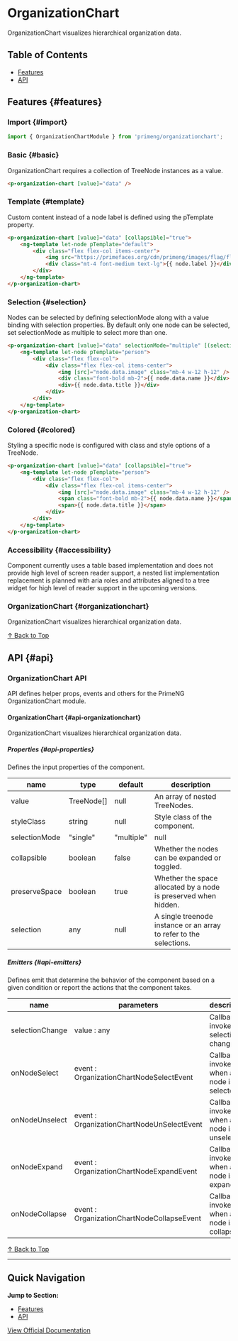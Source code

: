 # OrganizationChart

OrganizationChart visualizes hierarchical organization data.

## Table of Contents

- [Features](#features)
- [API](#api)

## Features {#features}

### Import {#import}

```typescript
import { OrganizationChartModule } from 'primeng/organizationchart';
```

### Basic {#basic}

OrganizationChart requires a collection of TreeNode instances as a value.

```html
<p-organization-chart [value]="data" />
```

### Template {#template}

Custom content instead of a node label is defined using the pTemplate property.

```html
<p-organization-chart [value]="data" [collapsible]="true">
    <ng-template let-node pTemplate="default">
        <div class="flex flex-col items-center">
            <img src="https://primefaces.org/cdn/primeng/images/flag/flag_placeholder.png" [alt]="node.label" [class]="'flag' + ' flag-' + node.data" width="32" />
            <div class="mt-4 font-medium text-lg">{{ node.label }}</div>
        </div>
    </ng-template>
</p-organization-chart>
```

### Selection {#selection}

Nodes can be selected by defining selectionMode along with a value binding with selection properties. By default only one node can be selected, set selectionMode as multiple to select more than one.

```html
<p-organization-chart [value]="data" selectionMode="multiple" [(selection)]="selectedNodes" [collapsible]="true">
    <ng-template let-node pTemplate="person">
        <div class="flex flex-col">
            <div class="flex flex-col items-center">
                <img [src]="node.data.image" class="mb-4 w-12 h-12" />
                <div class="font-bold mb-2">{{ node.data.name }}</div>
                <div>{{ node.data.title }}</div>
            </div>
        </div>
    </ng-template>
</p-organization-chart>
```

### Colored {#colored}

Styling a specific node is configured with class and style options of a TreeNode.

```html
<p-organization-chart [value]="data" [collapsible]="true">
    <ng-template let-node pTemplate="person">
        <div class="flex flex-col">
            <div class="flex flex-col items-center">
                <img [src]="node.data.image" class="mb-4 w-12 h-12" />
                <span class="font-bold mb-2">{{ node.data.name }}</span>
                <span>{{ node.data.title }}</span>
            </div>
        </div>
    </ng-template>
</p-organization-chart>
```

### Accessibility {#accessibility}

Component currently uses a table based implementation and does not provide high level of screen reader support, a nested list implementation replacement is planned with aria roles and attributes aligned to a tree widget for high level of reader support in the upcoming versions.

### OrganizationChart {#organizationchart}

OrganizationChart visualizes hierarchical organization data.

[↑ Back to Top](#table-of-contents)

## API {#api}

### OrganizationChart API

API defines helper props, events and others for the PrimeNG OrganizationChart module.

#### OrganizationChart {#api-organizationchart}

OrganizationChart visualizes hierarchical organization data.

##### Properties {#api-properties}

Defines the input properties of the component.

| name | type | default | description |
| --- | --- | --- | --- |
| value | TreeNode<any>[] | null | An array of nested TreeNodes. |
| styleClass | string | null | Style class of the component. |
| selectionMode | "single" | "multiple" | null | Defines the selection mode. |
| collapsible | boolean | false | Whether the nodes can be expanded or toggled. |
| preserveSpace | boolean | true | Whether the space allocated by a node is preserved when hidden. |
| selection | any | null | A single treenode instance or an array to refer to the selections. |

##### Emitters {#api-emitters}

Defines emit that determine the behavior of the component based on a given condition or report the actions that the component takes.

| name | parameters | description |
| --- | --- | --- |
| selectionChange | value :  any | Callback to invoke on selection change. |
| onNodeSelect | event :  OrganizationChartNodeSelectEvent | Callback to invoke when a node is selected. |
| onNodeUnselect | event :  OrganizationChartNodeUnSelectEvent | Callback to invoke when a node is unselected. |
| onNodeExpand | event :  OrganizationChartNodeExpandEvent | Callback to invoke when a node is expanded. |
| onNodeCollapse | event :  OrganizationChartNodeCollapseEvent | Callback to invoke when a node is collapsed. |

[↑ Back to Top](#table-of-contents)

---

## Quick Navigation

**Jump to Section:**
- [Features](#features)
- [API](#api)

[View Official Documentation](https://primeng.org/organizationchart)
